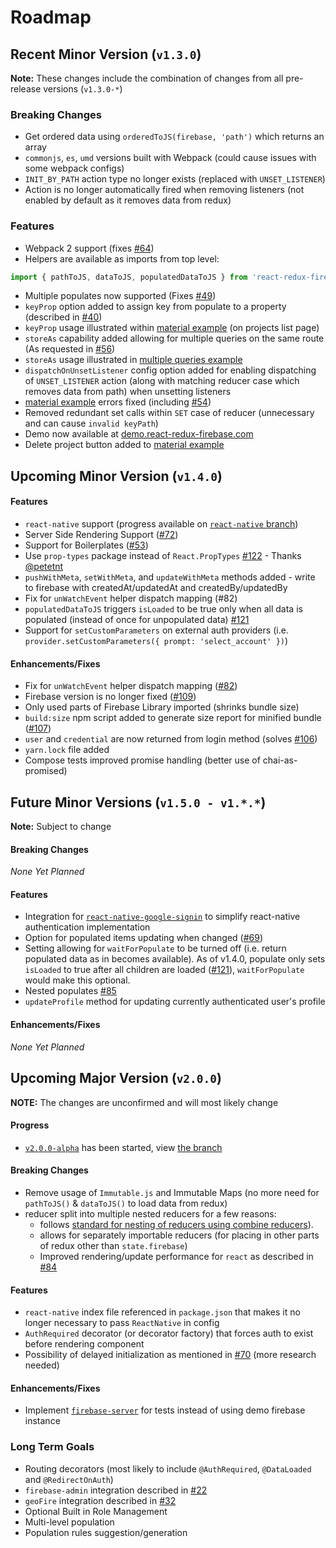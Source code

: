 # Roadmap

## Recent Minor Version (`v1.3.0`)

**Note:** These changes include the combination of changes from all pre-release versions (`v1.3.0-*`)

### Breaking Changes
* Get ordered data using `orderedToJS(firebase, 'path')` which returns an array
* `commonjs`, `es`, `umd` versions built with Webpack (could cause issues with some webpack configs)
* `INIT_BY_PATH` action type no longer exists (replaced with `UNSET_LISTENER`)
* Action is no longer automatically fired when removing listeners (not enabled by default as it removes data from redux)

### Features
* Webpack 2 support (fixes [#64](https://github.com/prescottprue/react-redux-firebase/issues/64))
* Helpers are available as imports from top level:
```js
import { pathToJS, dataToJS, populatedDataToJS } from 'react-redux-firebase'
```
* Multiple populates now supported (Fixes [#49](https://github.com/prescottprue/react-redux-firebase/issues/49))
* `keyProp` option added to assign key from populate to a property (described in [#40](https://github.com/prescottprue/react-redux-firebase/issues/40))
* `keyProp` usage illustrated within [material example](https://github.com/prescottprue/react-redux-firebase/tree/master/examples/complete/material) (on projects list page)
* `storeAs` capability added allowing for multiple queries on the same route (As requested in [#56](https://github.com/prescottprue/react-redux-firebase/issues/56))
* `storeAs` usage illustrated in [multiple queries example](https://github.com/prescottprue/react-redux-firebase/tree/v1.3.0-rc.1/examples/snippets/multipleQueries)
* `dispatchOnUnsetListener` config option added for enabling dispatching of `UNSET_LISTENER` action (along with matching reducer case which removes data from path) when unsetting listeners
* [material example](https://github.com/prescottprue/react-redux-firebase/tree/master/examples/complete/material) errors fixed (including [#54](https://github.com/prescottprue/react-redux-firebase/issues/54))
* Removed redundant set calls within `SET` case of reducer (unnecessary and can cause `invalid keyPath`)
* Demo now available at [demo.react-redux-firebase.com](https://demo.react-redux-firebase.com)
* Delete project button added to [material example](https://github.com/prescottprue/react-redux-firebase/tree/master/examples/complete/material)

## Upcoming Minor Version (`v1.4.0`)

#### Features
* `react-native` support (progress available on [`react-native` branch](https://github.com/prescottprue/react-redux-firebase/tree/react-native))
* Server Side Rendering Support ([#72](https://github.com/prescottprue/react-redux-firebase/issues/72))
* Support for Boilerplates ([#53](https://github.com/prescottprue/react-redux-firebase/issues/53))
* Use `prop-types` package instead of `React.PropTypes` [#122](https://github.com/prescottprue/react-redux-firebase/pull/122) - Thanks [@petetnt](https://github.com/petetnt)
* `pushWithMeta`, `setWithMeta`, and `updateWithMeta` methods added - write to firebase with createdAt/updatedAt and createdBy/updatedBy
* Fix for `unWatchEvent` helper dispatch mapping (#82)
* `populatedDataToJS` triggers `isLoaded` to be true only when all data is populated (instead of once for unpopulated data) [#121](https://github.com/prescottprue/react-redux-firebase/issues/121)
* Support for `setCustomParameters` on external auth providers (i.e. `provider.setCustomParameters({ prompt: 'select_account' })`)

#### Enhancements/Fixes
* Fix for `unWatchEvent` helper dispatch mapping ([#82](https://github.com/prescottprue/react-redux-firebase/issues/82))
* Firebase version is no longer fixed ([#109](https://github.com/prescottprue/react-redux-firebase/issues/109))
* Only used parts of Firebase Library imported (shrinks bundle size)
* `build:size` npm script added to generate size report for minified bundle ([#107](https://github.com/prescottprue/react-redux-firebase/issues/107))
* `user` and `credential` are now returned from login method (solves [#106](https://github.com/prescottprue/react-redux-firebase/issues/106))
* `yarn.lock` file added
* Compose tests improved promise handling (better use of chai-as-promised)
<!-- * Fix `profileParamsToPopulate` with `key: true` lists - thanks [@fej-snikduj](https://github.com/fej-snikduj) -->

## Future Minor Versions (`v1.5.0 - v1.*.*`)

**Note:** Subject to change

#### Breaking Changes
 *None Yet Planned*

#### Features
* Integration for [`react-native-google-signin`](https://github.com/devfd/react-native-google-signin) to simplify react-native authentication implementation
* Option for populated items updating when changed ([#69](https://github.com/prescottprue/react-redux-firebase/issues/69))
* Setting allowing for `waitForPopulate` to be turned off (i.e. return populated data as in becomes available). As of v1.4.0, populate only sets `isLoaded` to true after all children are loaded ([#121](https://github.com/prescottprue/react-redux-firebase/issues/121)), `waitForPopulate` would make this optional.
* Nested populates [#85](https://github.com/prescottprue/react-redux-firebase/issues/85)
* `updateProfile` method for updating currently authenticated user's profile

#### Enhancements/Fixes
 *None Yet Planned*

## Upcoming Major Version (`v2.0.0`)

**NOTE:** The changes are unconfirmed and will most likely change

#### Progress
  * [`v2.0.0-alpha`](https://github.com/prescottprue/react-redux-firebase/tree/v2.0.0-alpha) has been started, view [the branch](https://github.com/prescottprue/react-redux-firebase/tree/v2.0.0-alpha)

#### Breaking Changes
* Remove usage of `Immutable.js` and Immutable Maps (no more need for `pathToJS()` & `dataToJS()` to load data from redux)
* reducer split into multiple nested reducers for a few reasons:
  * follows [standard for nesting of reducers using combine reducers](http://redux.js.org/docs/recipes/reducers/UpdatingNormalizedData.html)).
  * allows for separately importable reducers (for placing in other parts of redux other than `state.firebase`)
  * Improved rendering/update performance for `react` as described in [#84](https://github.com/prescottprue/react-redux-firebase/issues/84)

#### Features
* `react-native` index file referenced in `package.json` that makes it no longer necessary to pass `ReactNative` in config
* `AuthRequired` decorator (or decorator factory) that forces auth to exist before rendering component
* Possibility of delayed initialization as mentioned in [#70](https://github.com/prescottprue/react-redux-firebase/issues/70) (more research needed)

#### Enhancements/Fixes
* Implement [`firebase-server`](https://github.com/urish/firebase-server) for tests instead of using demo firebase instance

### Long Term Goals
* Routing decorators (most likely to include `@AuthRequired`, `@DataLoaded` and `@RedirectOnAuth`)
* `firebase-admin` integration described in [#22](https://github.com/prescottprue/react-redux-firebase/issues/22)
* `geoFire` integration described in [#32](https://github.com/prescottprue/react-redux-firebase/issues/32)
* Optional Built in Role Management
* Multi-level population
* Population rules suggestion/generation
